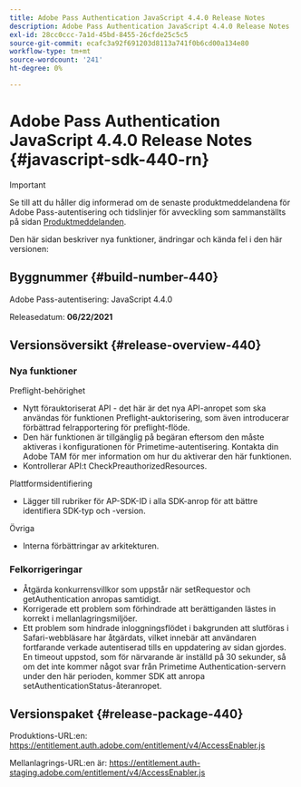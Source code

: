 ```yaml
---
title: Adobe Pass Authentication JavaScript 4.4.0 Release Notes
description: Adobe Pass Authentication JavaScript 4.4.0 Release Notes
exl-id: 28cc0ccc-7a1d-45bd-8455-26cfde25c5c5
source-git-commit: ecafc3a92f691203d8113a741f0b6cd00a134e80
workflow-type: tm+mt
source-wordcount: '241'
ht-degree: 0%

---
```


# Adobe Pass Authentication JavaScript 4.4.0 Release Notes {#javascript-sdk-440-rn}

>[!IMPORTANT]
>
> Se till att du håller dig informerad om de senaste produktmeddelandena för Adobe Pass-autentisering och tidslinjer för avveckling som sammanställts på sidan [Produktmeddelanden](/help/authentication/product-announcements.md).

Den här sidan beskriver nya funktioner, ändringar och kända fel i den här versionen:

## Byggnummer {#build-number-440}

Adobe Pass-autentisering: JavaScript 4.4.0

Releasedatum: **06/22/2021**

## Versionsöversikt {#release-overview-440}

### Nya funktioner

Preflight-behörighet

* Nytt förauktoriserat API - det här är det nya API-anropet som ska användas för funktionen Preflight-auktorisering, som även introducerar förbättrad felrapportering för preflight-flöde.
* Den här funktionen är tillgänglig på begäran eftersom den måste aktiveras i konfigurationen för Primetime-autentisering. Kontakta din Adobe TAM för mer information om hur du aktiverar den här funktionen.
* Kontrollerar API:t CheckPreauthorizedResources.

Plattformsidentifiering

* Lägger till rubriker för AP-SDK-ID i alla SDK-anrop för att bättre identifiera SDK-typ och -version.

Övriga

* Interna förbättringar av arkitekturen.

### Felkorrigeringar

* Åtgärda konkurrensvillkor som uppstår när setRequestor och getAuthentication anropas samtidigt.
* Korrigerade ett problem som förhindrade att berättiganden lästes in korrekt i mellanlagringsmiljöer.
* Ett problem som hindrade inloggningsflödet i bakgrunden att slutföras i Safari-webbläsare har åtgärdats, vilket innebär att användaren fortfarande verkade autentiserad tills en uppdatering av sidan gjordes. En timeout uppstod, som för närvarande är inställd på 30 sekunder, så om det inte kommer något svar från Primetime Authentication-servern under den här perioden, kommer SDK att anropa setAuthenticationStatus-återanropet.

## Versionspaket {#release-package-440}

Produktions-URL:en: https://entitlement.auth.adobe.com/entitlement/v4/AccessEnabler.js

Mellanlagrings-URL:en är: https://entitlement.auth-staging.adobe.com/entitlement/v4/AccessEnabler.js
